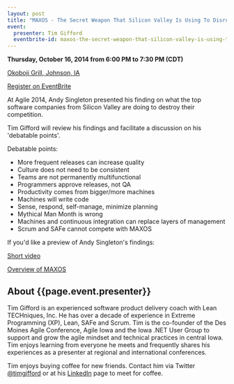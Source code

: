 ```yaml
---
layout: post
title: "MAXOS - The Secret Weapon That Silicon Valley Is Using To Disrupt And Destroy Competitors"
event:
  presenter: Tim Gifford
  eventbrite-id: maxos-the-secret-weapon-that-silicon-valley-is-using-to-disrupt-and-destroy-competitors-tickets-13682937033
---
```

**Thursday, October 16, 2014 from 6:00 PM to 7:30 PM (CDT)**

<a
href="https://www.google.com/maps/place/Okoboji+Grill/@41.655821,-93.734885,17z/data=!3m1!4b1!4m2!3m1!1s0x87ee9d9975171279:0xf0bb0f4d5837151a"
target="_blank">Okoboji Grill, Johnson, IA</a>

<a class="btn" title="EventBrite Registration"
href="http://www.eventbrite.com/e/{{page.event.eventbrite-id}}"
target="_blank">Register on EventBrite</a>

At Agile 2014, Andy Singleton presented his finding on what the top software companies from Silicon Valley are doing to destroy their competition.
 
Tim Gifford will review his findings and facilitate a discussion on his 'debatable points'.

Debatable points:

- More frequent releases can increase quality
- Culture does not need to be consistent
- Teams are not permanently multifunctional
- Programmers approve releases, not QA
- Productivity comes from bigger/more machines
- Machines will write code
- Sense, respond, self-manage, minimize planning
- Mythical Man Month is wrong
- Machines and continuous integration can replace layers of management
- Scrum and SAFe cannot compete with MAXOS
 
If you'd like a preview of Andy Singleton's findings:
 
[Short video](http://youtu.be/afTaA1hHXuw)

[Overview of MAXOS](http://www.continuousagile.com/unblock/ea_matrix.html)

## About {{page.event.presenter}}
Tim Gifford is an experienced software product delivery coach with Lean TECHniques, Inc. He has over a decade of experience in Extreme Programming (XP), Lean, SAFe and Scrum. Tim is the co-founder of the Des Moines Agile Conference, Agile Iowa and the Iowa .NET User Group to support and grow the agile mindset and technical practices in central Iowa. Tim enjoys learning from everyone he meets and frequently shares his experiences as a presenter at regional and international conferences. 

Tim enjoys buying coffee for new friends. Contact him via Twitter
[@timgifford](http://twitter.com/timgifford) or at his [LinkedIn](http://www.linkedin.com/in/timgifford/) page to meet for coffee.
